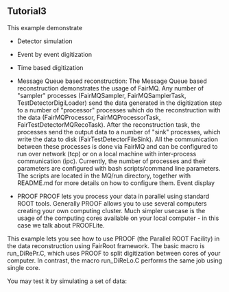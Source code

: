 ## Tutorial3

This example demonstrate

* Detector simulation
* Event by event digitization
* Time based digitization
* Message Queue based reconstruction: The Message Queue based reconstruction demonstrates the usage of FairMQ.
Any number of "sampler" processes (FairMQSampler, FairMQSamplerTask, TestDetectorDigiLoader) send the data generated in the digitization step to a number of "processor" processes which do the reconstruction with the data (FairMQProcessor, FairMQProcessorTask, FairTestDetectorMQRecoTask). After the reconstruction task, the processes send the output data to a number of "sink" processes, which write the data to disk (FairTestDetectorFileSink).
All the communication between these processes is done via FairMQ and can be configured to run over network (tcp) or on a local machine with inter-process communication (ipc). Currently, the number of processes and their parameters are configured with bash scripts/command line parameters. The scripts are located in the MQ/run directory, together with README.md for more details on how to configure them.
Event display

* PROOF
PROOF lets you process your data in parallel using standard ROOT tools. Generally PROOF allows you
to use several computers creating your own computing cluster. Much simpler usecase is the usage
of the computing cores available on your local computer - in this case we talk about PROOFLite.

This example lets you see how to use PROOF (the Parallel ROOT Facility) in the data reconstruction using FairRoot framework.
The basic macro is run_DiRePr.C, which uses PROOF to split digitization between cores of your computer.
In contrast, the macro run_DiReLo.C performs the same job using single core.

You may test it by simulating a set of data:
